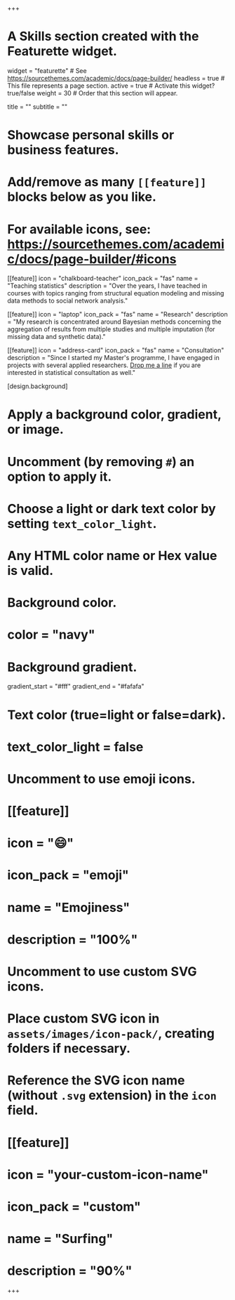 +++
# A Skills section created with the Featurette widget.
widget = "featurette"  # See https://sourcethemes.com/academic/docs/page-builder/
headless = true  # This file represents a page section.
active = true  # Activate this widget? true/false
weight = 30  # Order that this section will appear.

title = ""
subtitle = ""

# Showcase personal skills or business features.
# 
# Add/remove as many `[[feature]]` blocks below as you like.
# 
# For available icons, see: https://sourcethemes.com/academic/docs/page-builder/#icons
  
[[feature]]
  icon = "chalkboard-teacher"
  icon_pack = "fas"
  name = "Teaching statistics"
  description = "Over the years, I have teached in courses with topics ranging from structural equation modeling and missing data methods to social network analysis."
  
[[feature]]
  icon = "laptop"
  icon_pack = "fas"
  name = "Research"
  description = "My research is concentrated around Bayesian methods concerning the aggregation of results from multiple studies and multiple imputation (for missing data and synthetic data)."
  
[[feature]]
  icon = "address-card"
  icon_pack = "fas"
  name = "Consultation"
  description = "Since I started my Master's programme, I have engaged in projects with several applied researchers. [Drop me a line](mailto:t.b.volker@uu.nl) if you are interested in statistical consultation as well."
  
[design.background]
  # Apply a background color, gradient, or image.
  #   Uncomment (by removing `#`) an option to apply it.
  #   Choose a light or dark text color by setting `text_color_light`.
  #   Any HTML color name or Hex value is valid.

  # Background color.
  # color = "navy"
  
  # Background gradient.
  gradient_start = "#fff"
  gradient_end = "#fafafa"

  # Text color (true=light or false=dark).
  # text_color_light = false  


# Uncomment to use emoji icons.
# [[feature]]
#  icon = ":smile:"
#  icon_pack = "emoji"
#  name = "Emojiness"
#  description = "100%"  

# Uncomment to use custom SVG icons.
# Place custom SVG icon in `assets/images/icon-pack/`, creating folders if necessary.
# Reference the SVG icon name (without `.svg` extension) in the `icon` field.
# [[feature]]
#  icon = "your-custom-icon-name"
#  icon_pack = "custom"
#  name = "Surfing"
#  description = "90%"

+++
